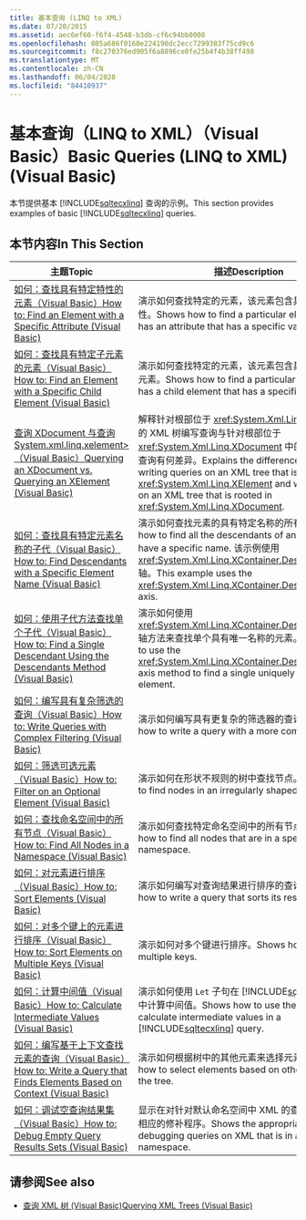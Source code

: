 ```yaml
---
title: 基本查询 (LINQ to XML)
ms.date: 07/20/2015
ms.assetid: aec6ef60-f6f4-4548-b3db-cf6c94bb0008
ms.openlocfilehash: 085a686f0160e224190dc2ecc7299383f75cd9c6
ms.sourcegitcommit: f8c270376ed905f6a8896ce0fe25b4f4b38ff498
ms.translationtype: MT
ms.contentlocale: zh-CN
ms.lasthandoff: 06/04/2020
ms.locfileid: "84410937"
---
```

# <a name="basic-queries-linq-to-xml-visual-basic"></a><span data-ttu-id="d8f26-102">基本查询（LINQ to XML）（Visual Basic）</span><span class="sxs-lookup"><span data-stu-id="d8f26-102">Basic Queries (LINQ to XML) (Visual Basic)</span></span>
<span data-ttu-id="d8f26-103">本节提供基本 [!INCLUDE[sqltecxlinq](~/includes/sqltecxlinq-md.md)] 查询的示例。</span><span class="sxs-lookup"><span data-stu-id="d8f26-103">This section provides examples of basic [!INCLUDE[sqltecxlinq](~/includes/sqltecxlinq-md.md)] queries.</span></span>  
  
## <a name="in-this-section"></a><span data-ttu-id="d8f26-104">本节内容</span><span class="sxs-lookup"><span data-stu-id="d8f26-104">In This Section</span></span>  
  
|<span data-ttu-id="d8f26-105">主题</span><span class="sxs-lookup"><span data-stu-id="d8f26-105">Topic</span></span>|<span data-ttu-id="d8f26-106">描述</span><span class="sxs-lookup"><span data-stu-id="d8f26-106">Description</span></span>|  
|-----------|-----------------|  
|[<span data-ttu-id="d8f26-107">如何：查找具有特定特性的元素（Visual Basic）</span><span class="sxs-lookup"><span data-stu-id="d8f26-107">How to: Find an Element with a Specific Attribute (Visual Basic)</span></span>](how-to-find-an-element-with-a-specific-attribute.md)|<span data-ttu-id="d8f26-108">演示如何查找特定的元素，该元素包含具有特定值的属性。</span><span class="sxs-lookup"><span data-stu-id="d8f26-108">Shows how to find a particular element that has an attribute that has a specific value.</span></span>|  
|[<span data-ttu-id="d8f26-109">如何：查找具有特定子元素的元素（Visual Basic）</span><span class="sxs-lookup"><span data-stu-id="d8f26-109">How to: Find an Element with a Specific Child Element (Visual Basic)</span></span>](how-to-find-an-element-with-a-specific-child-element.md)|<span data-ttu-id="d8f26-110">演示如何查找特定的元素，该元素包含具有特定值的子元素。</span><span class="sxs-lookup"><span data-stu-id="d8f26-110">Shows how to find a particular element that has a child element that has a specific value.</span></span>|  
|[<span data-ttu-id="d8f26-111">查询 XDocument 与查询 System.xml.linq.xelement> （Visual Basic）</span><span class="sxs-lookup"><span data-stu-id="d8f26-111">Querying an XDocument vs. Querying an XElement (Visual Basic)</span></span>](querying-an-xdocument-vs-querying-an-xelement.md)|<span data-ttu-id="d8f26-112">解释针对根部位于 <xref:System.Xml.Linq.XElement> 中的 XML 树编写查询与针对根部位于 <xref:System.Xml.Linq.XDocument> 中的 XML 树编写查询有何差异。</span><span class="sxs-lookup"><span data-stu-id="d8f26-112">Explains the differences between writing queries on an XML tree that is rooted in <xref:System.Xml.Linq.XElement> and writing queries on an XML tree that is rooted in <xref:System.Xml.Linq.XDocument>.</span></span>|  
|[<span data-ttu-id="d8f26-113">如何：查找具有特定元素名称的子代（Visual Basic）</span><span class="sxs-lookup"><span data-stu-id="d8f26-113">How to: Find Descendants with a Specific Element Name (Visual Basic)</span></span>](how-to-find-descendants-with-a-specific-element-name.md)|<span data-ttu-id="d8f26-114">演示如何查找元素的具有特定名称的所有子代。</span><span class="sxs-lookup"><span data-stu-id="d8f26-114">Shows how to find all the descendants of an element that have a specific name.</span></span> <span data-ttu-id="d8f26-115">该示例使用 <xref:System.Xml.Linq.XContainer.Descendants%2A> 轴。</span><span class="sxs-lookup"><span data-stu-id="d8f26-115">This example uses the <xref:System.Xml.Linq.XContainer.Descendants%2A> axis.</span></span>|  
|[<span data-ttu-id="d8f26-116">如何：使用子代方法查找单个子代（Visual Basic）</span><span class="sxs-lookup"><span data-stu-id="d8f26-116">How to: Find a Single Descendant Using the Descendants Method (Visual Basic)</span></span>](how-to-find-a-single-descendant-using-the-descendants-method.md)|<span data-ttu-id="d8f26-117">演示如何使用 <xref:System.Xml.Linq.XContainer.Descendants%2A> 轴方法来查找单个具有唯一名称的元素。</span><span class="sxs-lookup"><span data-stu-id="d8f26-117">Shows how to use the <xref:System.Xml.Linq.XContainer.Descendants%2A> axis method to find a single uniquely named element.</span></span>|  
|[<span data-ttu-id="d8f26-118">如何：编写具有复杂筛选的查询（Visual Basic）</span><span class="sxs-lookup"><span data-stu-id="d8f26-118">How to: Write Queries with Complex Filtering (Visual Basic)</span></span>](how-to-write-queries-with-complex-filtering.md)|<span data-ttu-id="d8f26-119">演示如何编写具有更复杂的筛选器的查询。</span><span class="sxs-lookup"><span data-stu-id="d8f26-119">Shows how to write a query with a more complex filter.</span></span>|  
|[<span data-ttu-id="d8f26-120">如何：筛选可选元素（Visual Basic）</span><span class="sxs-lookup"><span data-stu-id="d8f26-120">How to: Filter on an Optional Element (Visual Basic)</span></span>](how-to-filter-on-an-optional-element.md)|<span data-ttu-id="d8f26-121">演示如何在形状不规则的树中查找节点。</span><span class="sxs-lookup"><span data-stu-id="d8f26-121">Shows how to find nodes in an irregularly shaped tree.</span></span>|  
|[<span data-ttu-id="d8f26-122">如何：查找命名空间中的所有节点（Visual Basic）</span><span class="sxs-lookup"><span data-stu-id="d8f26-122">How to: Find All Nodes in a Namespace (Visual Basic)</span></span>](how-to-find-all-nodes-in-a-namespace.md)|<span data-ttu-id="d8f26-123">演示如何查找特定命名空间中的所有节点。</span><span class="sxs-lookup"><span data-stu-id="d8f26-123">Shows how to find all nodes that are in a specific namespace.</span></span>|  
|[<span data-ttu-id="d8f26-124">如何：对元素进行排序（Visual Basic）</span><span class="sxs-lookup"><span data-stu-id="d8f26-124">How to: Sort Elements (Visual Basic)</span></span>](how-to-sort-elements.md)|<span data-ttu-id="d8f26-125">演示如何编写对查询结果进行排序的查询。</span><span class="sxs-lookup"><span data-stu-id="d8f26-125">Shows how to write a query that sorts its results.</span></span>|  
|[<span data-ttu-id="d8f26-126">如何：对多个键上的元素进行排序（Visual Basic）</span><span class="sxs-lookup"><span data-stu-id="d8f26-126">How to: Sort Elements on Multiple Keys (Visual Basic)</span></span>](how-to-sort-elements-on-multiple-keys.md)|<span data-ttu-id="d8f26-127">演示如何对多个键进行排序。</span><span class="sxs-lookup"><span data-stu-id="d8f26-127">Shows how to sort on multiple keys.</span></span>|  
|[<span data-ttu-id="d8f26-128">如何：计算中间值（Visual Basic）</span><span class="sxs-lookup"><span data-stu-id="d8f26-128">How to: Calculate Intermediate Values (Visual Basic)</span></span>](how-to-calculate-intermediate-values.md)|<span data-ttu-id="d8f26-129">演示如何使用 `Let` 子句在 [!INCLUDE[sqltecxlinq](~/includes/sqltecxlinq-md.md)] 查询中计算中间值。</span><span class="sxs-lookup"><span data-stu-id="d8f26-129">Shows how to use the `Let` clause to calculate intermediate values in a [!INCLUDE[sqltecxlinq](~/includes/sqltecxlinq-md.md)] query.</span></span>|  
|[<span data-ttu-id="d8f26-130">如何：编写基于上下文查找元素的查询（Visual Basic）</span><span class="sxs-lookup"><span data-stu-id="d8f26-130">How to: Write a Query that Finds Elements Based on Context (Visual Basic)</span></span>](how-to-write-a-query-that-finds-elements-based-on-context.md)|<span data-ttu-id="d8f26-131">演示如何根据树中的其他元素来选择元素。</span><span class="sxs-lookup"><span data-stu-id="d8f26-131">Shows how to select elements based on other elements in the tree.</span></span>|  
|[<span data-ttu-id="d8f26-132">如何：调试空查询结果集（Visual Basic）</span><span class="sxs-lookup"><span data-stu-id="d8f26-132">How to: Debug Empty Query Results Sets (Visual Basic)</span></span>](how-to-debug-empty-query-results-sets.md)|<span data-ttu-id="d8f26-133">显示在对针对默认命名空间中 XML 的查询进行调试时相应的修补程序。</span><span class="sxs-lookup"><span data-stu-id="d8f26-133">Shows the appropriate fix when debugging queries on XML that is in a default namespace.</span></span>|  
  
## <a name="see-also"></a><span data-ttu-id="d8f26-134">请参阅</span><span class="sxs-lookup"><span data-stu-id="d8f26-134">See also</span></span>

- [<span data-ttu-id="d8f26-135">查询 XML 树 (Visual Basic)</span><span class="sxs-lookup"><span data-stu-id="d8f26-135">Querying XML Trees (Visual Basic)</span></span>](querying-xml-trees.md)
